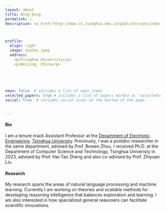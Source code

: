 ```yaml
---
layout: about
title: Ning Ding
permalink: /
description: <a href="http://www.cs.tsinghua.edu.cn/publish/csen/index.html/"><font color = "#3E3E3E">  </font></a> <a href="https://www.tsinghua.edu.cn/en/"><font color = "#3E3E3E">Tsinghua University</font></a> <br> <br><a href="https://www.google.com/maps/place/%E6%B8%85%E5%8D%8E%E5%A4%A7%E5%AD%A6/@39.9996715,116.3242552,17z/data=!3m1!4b1!4m6!3m5!1s0x35f0541fa61e3c8f:0xd95a50fee0e0e2c9!8m2!3d39.9996674!4d116.3264439!16zL20vMGprc20"><font color = "#3E3E3E"> No 1 Qinghuayuan Street, Haidian District 100084, Beijing China </font></a><br>  <a> <i class="fa fa-envelope" style="font-size:12px;color:#BB0A21">    &nbsp;</i><a href="mailto:ningding.cs@gmail.com">ningding.cs@gmail.com</a></a>



profile:
  align: right
  image: avatar.jpeg
  address: 
    <p>Tsinghua University</p>
    <p>Beijing, China</p>
    

 


news: false  # includes a list of news items
selected_papers: true # includes a list of papers marked as "selected={true}"
social: true  # includes social icons at the bottom of the page


---
```


#### Bio

I am a tenure-track Assistant Professor at the [Department of Electronic Engineering](https://www.ee.tsinghua.edu.cn/), [Tsinghua University](https://www.tsinghua.edu.cn/en/).
Previously, I was a postdoc researcher in the same department, advised by Prof. Bowen Zhou.
I received Ph.D. at the Department of Computer Science and Technology,  Tsinghua Univeristy in 2023, advised by Prof. Hai-Tao Zheng and also co-advised by Prof. Zhiyuan Liu.


#### Research
My research spans the areas of natural language processing and machine learning. 
Currently I am working on theories and *scalable* methods for developing reasoning intelligence that balances exploration and learning. I am also interested in how specialized general reasoners can facilitate scientific innovations.

